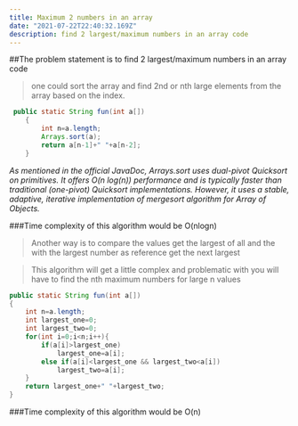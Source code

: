 ```yaml
---
title: Maximum 2 numbers in an array
date: "2021-07-22T22:40:32.169Z"
description: find 2 largest/maximum numbers in an array code
---
```


##The problem statement is to find 2 largest/maximum numbers in an array code

> one could sort the array and find 2nd or nth large elements from the array based on the index.

```java
 public static String fun(int a[])
    {
        int n=a.length;
        Arrays.sort(a);
        return a[n-1]+" "+a[n-2];
    }
```

_As mentioned in the official JavaDoc, Arrays.sort uses dual-pivot Quicksort on primitives. It offers O(n log(n)) performance and is typically faster than traditional (one-pivot) Quicksort implementations. However, it uses a stable, adaptive, iterative implementation of mergesort algorithm for Array of Objects._

###Time complexity of this algorithm would be O(nlogn)

> Another way is to compare the values get the largest of all and the with the largest number as reference get the next largest

> This algorithm will get a little complex and problematic with you will have to find the nth maximum numbers for large n values

```java
public static String fun(int a[])
{
    int n=a.length;
    int largest_one=0;
    int largest_two=0;
    for(int i=0;i<n;i++){
        if(a[i]>largest_one)
            largest_one=a[i];
        else if(a[i]<largest_one && largest_two<a[i])
            largest_two=a[i];
    }
    return largest_one+" "+largest_two;
}
```

###Time complexity of this algorithm would be O(n)
